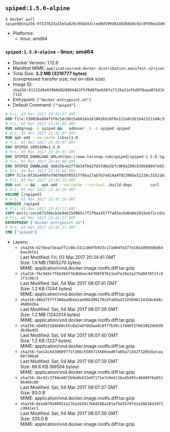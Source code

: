 ## `spiped:1.5.0-alpine`

```console
$ docker pull spiped@sha256:97237623a15e5a826c956d43cced8d599d8148366b8c02c0f89ea1b0e6470177
```

-	Platforms:
	-	linux; amd64

### `spiped:1.5.0-alpine` - linux; amd64

-	Docker Version: 1.12.6
-	Manifest MIME: `application/vnd.docker.distribution.manifest.v2+json`
-	Total Size: **3.2 MB (3216777 bytes)**  
	(compressed transfer size, not on-disk size)
-	Image ID: `sha256:61115d9e6f0b0d920994463f5f0d8fbeb50fa7139a31efbd978aaa07431bf132`
-	Entrypoint: `["docker-entrypoint.sh"]`
-	Default Command: `["spiped"]`

```dockerfile
# Fri, 03 Mar 2017 20:32:37 GMT
ADD file:730030a984f5f0c5dc9b15ab61da161082b5c0f6e112a9c921b42321140c3927 in / 
# Fri, 03 Mar 2017 23:45:05 GMT
RUN addgroup -S spiped &&	adduser -S -G spiped spiped
# Fri, 03 Mar 2017 23:45:07 GMT
RUN apk add --no-cache libssl1.0
# Fri, 03 Mar 2017 23:45:07 GMT
ENV SPIPED_VERSION=1.5.0
# Fri, 03 Mar 2017 23:45:07 GMT
ENV SPIPED_DOWNLOAD_URL=https://www.tarsnap.com/spiped/spiped-1.5.0.tgz
# Fri, 03 Mar 2017 23:45:08 GMT
ENV SPIPED_DOWNLOAD_SHA256=b2f74b34fb62fd37d6e2bfc969a209c039b88847e853a49e91768dec625facd7
# Fri, 03 Mar 2017 23:45:08 GMT
COPY file:0f26a499fef90f06070551ff66a17abfb7e814a4f023905e52236c31b216a7bb in /0001-Fix-docker-stop-issue.patch 
# Fri, 03 Mar 2017 23:45:15 GMT
RUN set -x &&	apk add --no-cache --virtual .build-deps 		curl 		gcc 		make 		musl-dev 		openssl-dev 		patch 		tar &&	curl -fsSL "$SPIPED_DOWNLOAD_URL" -o spiped.tar.gz &&	echo "$SPIPED_DOWNLOAD_SHA256 *spiped.tar.gz" |sha256sum -c - &&	mkdir -p /usr/local/src/spiped &&	tar xzf "spiped.tar.gz" -C /usr/local/src/spiped --strip-components=1 &&	rm "spiped.tar.gz" &&	patch -p1 -d /usr/local/src/spiped/ < /0001-Fix-docker-stop-issue.patch &&	CC=gcc make -C /usr/local/src/spiped &&	make -C /usr/local/src/spiped install &&	rm -rf /usr/local/src/spiped &&	apk del .build-deps
# Fri, 03 Mar 2017 23:45:16 GMT
VOLUME [/spiped]
# Fri, 03 Mar 2017 23:45:16 GMT
WORKDIR /spiped
# Fri, 03 Mar 2017 23:45:17 GMT
COPY multi:cece67136bcb3e9eb15d965c7f2f0aa1577fa83acbd640e2016eb71cc01e0cfa in /usr/local/bin/ 
# Fri, 03 Mar 2017 23:45:17 GMT
ENTRYPOINT ["docker-entrypoint.sh"]
# Fri, 03 Mar 2017 23:45:17 GMT
CMD ["spiped"]
```

-	Layers:
	-	`sha256:627beaf3eaaff1c0bc3311d60fb933c17ad04fe377e1043d9593646d8ae3bfe1`  
		Last Modified: Fri, 03 Mar 2017 20:34:41 GMT  
		Size: 1.9 MB (1905270 bytes)  
		MIME: application/vnd.docker.image.rootfs.diff.tar.gzip
	-	`sha256:f6c9d4c7fbb204f76db0eec84700f07b11ed7e19a3a275d8478f1fc01f1c06c5`  
		Last Modified: Sat, 04 Mar 2017 06:07:41 GMT  
		Size: 1.2 KB (1244 bytes)  
		MIME: application/vnd.docker.image.rootfs.diff.tar.gzip
	-	`sha256:48bd75fff260ead6da1ae96b3991792dfa9dad1325696114168c648c460b626a`  
		Last Modified: Sat, 04 Mar 2017 06:07:39 GMT  
		Size: 1.2 MB (1242014 bytes)  
		MIME: application/vnd.docker.image.rootfs.diff.tar.gzip
	-	`sha256:a9d015104b60c65c0a2a876b9aa9c0ff7b30c1fd40f2f663d62db0304b38a4d1`  
		Last Modified: Sat, 04 Mar 2017 06:07:40 GMT  
		Size: 1.2 KB (1227 bytes)  
		MIME: application/vnd.docker.image.rootfs.diff.tar.gzip
	-	`sha256:fae14cb430009771f266c5589715686ead97a85a71342f3285d1ecaa08f300a0`  
		Last Modified: Sat, 04 Mar 2017 06:07:39 GMT  
		Size: 66.6 KB (66594 bytes)  
		MIME: application/vnd.docker.image.rootfs.diff.tar.gzip
	-	`sha256:2bc92c3794e48f2b9e0b432e8f171e7e9e611ba45d95c48409f6e85186466c80`  
		Last Modified: Sat, 04 Mar 2017 06:07:37 GMT  
		Size: 93.0 B  
		MIME: application/vnd.docker.image.rootfs.diff.tar.gzip
	-	`sha256:6e1d879108953a17b1dd2917b64298a201af5e55797d1a58616d2971cd041ec1`  
		Last Modified: Sat, 04 Mar 2017 06:07:39 GMT  
		Size: 335.0 B  
		MIME: application/vnd.docker.image.rootfs.diff.tar.gzip
